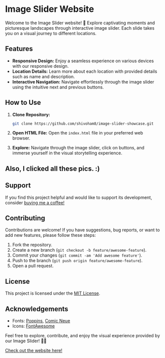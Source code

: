 # Image Slider Website

Welcome to the Image Slider website! 🌟 Explore captivating moments and picturesque landscapes through interactive image slider. Each slide takes you on a visual journey to different locations.

## Features

- **Responsive Design:** Enjoy a seamless experience on various devices with our responsive design.
- **Location Details:** Learn more about each location with provided details such as name and description.
- **Interactive Navigation:** Navigate effortlessly through the image slider using the intuitive next and previous buttons.

## How to Use

1. **Clone Repository:**
   ```bash
   git clone https://github.com/shivoham8/image-slider-showcase.git
   ```

2. **Open HTML File:**
   Open the `index.html` file in your preferred web browser.

3. **Explore:**
   Navigate through the image slider, click on buttons, and immerse yourself in the visual storytelling experience.

## Also, I clicked all these pics. :)

## Support

If you find this project helpful and would like to support its development, consider [buying me a coffee!](https://www.buymeacoffee.com/ajay.gupta)

## Contributing

Contributions are welcome! If you have suggestions, bug reports, or want to add new features, please follow these steps:

1. Fork the repository.
2. Create a new branch (`git checkout -b feature/awesome-feature`).
3. Commit your changes (`git commit -am 'Add awesome feature'`).
4. Push to the branch (`git push origin feature/awesome-feature`).
5. Open a pull request.

## License

This project is licensed under the [MIT License](LICENSE).

## Acknowledgements

- Fonts: [Poppins](https://fonts.google.com/specimen/Poppins), [Comic Neue](https://fonts.google.com/specimen/Comic+Neue)
- Icons: [FontAwesome](https://fontawesome.com/)

Feel free to explore, contribute, and enjoy the visual experience provided by our Image Slider! 🌄✨

[Check out the website here!](https://shivoham8.github.io/Image-Slider-Showcase/)
